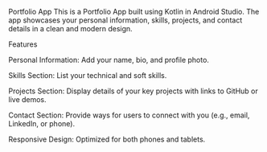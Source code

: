 
Portfolio App
This is a Portfolio App built using Kotlin in Android Studio. The app showcases your personal information, skills, projects, and contact details in a clean and modern design.

Features


Personal Information: Add your name, bio, and profile photo.

Skills Section: List your technical and soft skills.

Projects Section: Display details of your key projects with links to GitHub or live demos.

Contact Section: Provide ways for users to connect with you (e.g., email, LinkedIn, or phone).

Responsive Design: Optimized for both phones and tablets.
